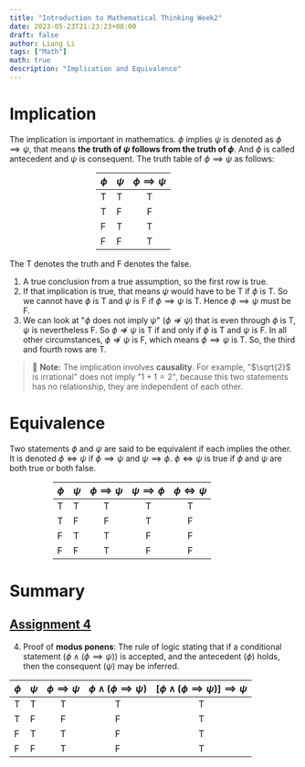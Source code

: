 ```yaml
---
title: "Introduction to Mathematical Thinking Week2"
date: 2023-05-23T21:23:23+08:00
draft: false
author: Liang Li
tags: ["Math"]
math: true
description: "Implication and Equivalence"
---
```

# Implication
The implication is important in mathematics. $\phi$ implies $\psi$ is denoted as $\phi\implies\psi$, that means **the truth of $\psi$ follows from the truth of $\phi$**. And $\phi$ is called antecedent and $\psi$ is consequent. The truth table of $\phi\implies\psi$ as follows: 

<div style="margin-left: auto;
            margin-right: auto;
            width: 40%">

| $\phi$ | $\psi$ | $\phi\implies\psi$ |
| ------ | ------ | :----------------: |
| T      | T      |         T          |
| T      | F      |         F          |
| F      | T      |         T          |
| F      | F      |         T          |

</div>
The T denotes the truth and F denotes the false.

1. A true conclusion from a true assumption, so the first row is true. 
2. If that implication is true, that means $\psi$ would have to be T if $\phi$ is T. So we cannot have $\phi$ is T and $\psi$ is F if $\phi\implies\psi$ is T. Hence $\phi\implies\psi$ must be F.
3. We can look at "$\phi$ does not imply $\psi$" ($\phi\nRightarrow\psi$) that is even through $\phi$ is T, $\psi$ is nevertheless F. So $\phi\nRightarrow\psi$ is T if and only if $\phi$ is T and $\psi$ is F. In all other circumstances, $\phi\nRightarrow\psi$ is F, which means $\phi\implies\psi$ is T. So, the third and fourth rows are T.

> :memo: **Note:** The implication involves **causality**. For example, "$\sqrt{2}$ is irrational" does not imply "$1+1=2$", because this two statements has no relationship, they are independent of each other.

# Equivalence

Two statements $\phi$ and $\psi$ are said to be equivalent if each implies the other. It is denoted $\phi\Leftrightarrow\psi$ if $\phi\implies\psi$ and $\psi\implies\phi$. $\phi\Leftrightarrow\psi$ is true if $\phi$ and $\psi$ are both true or both false.

<div style="margin-left: auto;
            margin-right: auto;
            width: 70%">

| $\phi$ | $\psi$ | $\phi\implies\psi$ | $\psi\implies\phi$ | $\phi\Leftrightarrow\psi$ |
| ------ | ------ | :----------------: | :----------------: | :-----------------------: |
| T      | T      |         T          |         T          |             T             |
| T      | F      |         F          |         T          |             F             |
| F      | T      |         T          |         F          |             F             |
| F      | F      |         T          |         F          |             F             |

</div>

# Summary



## [Assignment 4](https://d3c33hcgiwev3.cloudfront.net/_3092f5c4fdb978572fc7d46a905b71cb_Assignment-4.pdf?Expires=1685145600&Signature=lejXPnSochGAHWXLEDiZZsBpyEtYm5zjrCBlD-tpKCPaWbpfSCbmDZwGOC8inJo8eS64CE6zmiz5rtnLm8wFY53zylYpid3mbarkCPK8wtJFCVq6qMS9Lq0qMsJ8GF1xx~7yOwuA0g3f3F97PAjzRHeZGSiAH1sRZoY0FNRHFyo_&Key-Pair-Id=APKAJLTNE6QMUY6HBC5A)

4. Proof of **modus ponens**: The rule of logic stating that if a conditional statement ($\phi\land(\phi\implies\psi)$) is accepted, and the antecedent ($\phi$) holds, then the consequent ($\psi$) may be inferred.

| $\phi$ | $\psi$ | $\phi\implies\psi$ | $\phi\land(\phi\implies\psi)$ | $[\phi\land(\phi\implies\psi)]\implies\psi$ |
| ------ | ------ | :----------------: | :---------------------------: | :-----------------------------------------: |
| T      | T      |         T          |               T               |                      T                      |
| T      | F      |         F          |               F               |                      T                      |
| F      | T      |         T          |               F               |                      T                      |
| F      | F      |         T          |               F               |                      T                      |
